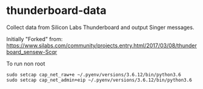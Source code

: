 # thunderboard-data
Collect data from Silicon Labs Thunderboard and output Singer messages.

Initially "Forked" from: https://www.silabs.com/community/projects.entry.html/2017/03/08/thunderboard_sensew-Scqr

To run non root
   ```
   sudo setcap cap_net_raw+e ~/.pyenv/versions/3.6.12/bin/python3.6
   sudo setcap cap_net_admin+eip ~/.pyenv/versions/3.6.12/bin/python3.6
   ```

